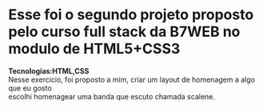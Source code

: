<h1>Esse foi o segundo projeto proposto pelo curso full stack da B7WEB no modulo de HTML5+CSS3</h1>

<strong>Tecnologias:HTML,CSS</strong></br>
Nesse exercicio, foi proposto a mim, criar um layout de homenagem a algo que eu gosto</br>
escolhi homenagear uma banda que escuto chamada scalene.